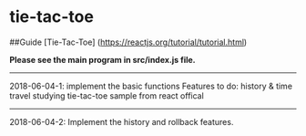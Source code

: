 # tie-tac-toe

##Guide
[Tie-Tac-Toe]
(https://reactjs.org/tutorial/tutorial.html)

**Please see the main program in src/index.js file.**

***
2018-06-04-1: implement the basic functions
		Features to do: history & time travel
studying tie-tac-toe sample from react offical
***
2018-06-04-2: Implement the history and rollback features.
